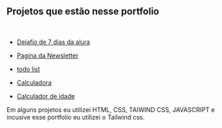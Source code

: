 
## Projetos que estão nesse portfolio

<br>

- [Dejafio de 7 dias da alura](https://7daysofcodenathanlds.vercel.app/)
- [Pagina da Newsletter](https://alura-newsletter-pied.vercel.app/)

- [todo list](https://todo-list-nth.vercel.app/)

- [Calculadora](https://calculadora-nth.vercel.app/)

- [Calculador de idade](https://calculador-de-idade-nth.vercel.app/)

Em alguns projetos eu utilizei HTML, CSS, TAIWIND CSS, JAVASCRIPT e incusive esse portfolio eu utilizei o Tailwind css.
